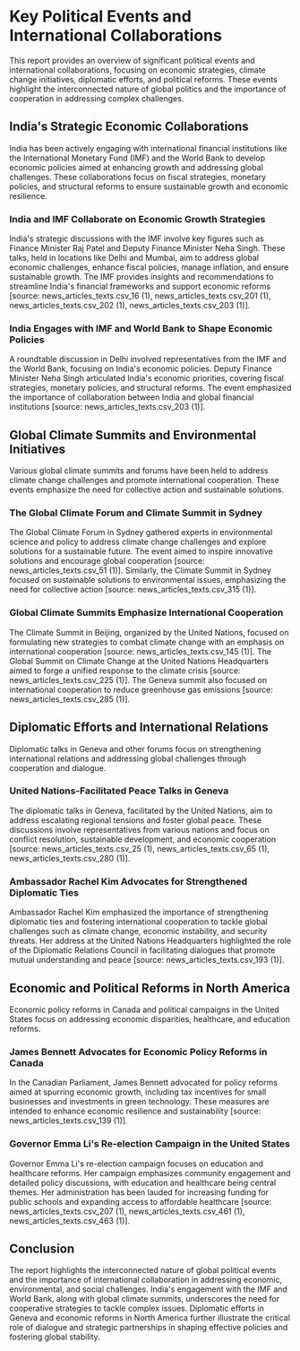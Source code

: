 # Key Political Events and International Collaborations

This report provides an overview of significant political events and international collaborations, focusing on economic strategies, climate change initiatives, diplomatic efforts, and political reforms. These events highlight the interconnected nature of global politics and the importance of cooperation in addressing complex challenges.

## India's Strategic Economic Collaborations

India has been actively engaging with international financial institutions like the International Monetary Fund (IMF) and the World Bank to develop economic policies aimed at enhancing growth and addressing global challenges. These collaborations focus on fiscal strategies, monetary policies, and structural reforms to ensure sustainable growth and economic resilience.

### India and IMF Collaborate on Economic Growth Strategies

India's strategic discussions with the IMF involve key figures such as Finance Minister Raj Patel and Deputy Finance Minister Neha Singh. These talks, held in locations like Delhi and Mumbai, aim to address global economic challenges, enhance fiscal policies, manage inflation, and ensure sustainable growth. The IMF provides insights and recommendations to streamline India's financial frameworks and support economic reforms [source: news_articles_texts.csv_16 (1), news_articles_texts.csv_201 (1), news_articles_texts.csv_202 (1), news_articles_texts.csv_203 (1)].

### India Engages with IMF and World Bank to Shape Economic Policies

A roundtable discussion in Delhi involved representatives from the IMF and the World Bank, focusing on India's economic policies. Deputy Finance Minister Neha Singh articulated India's economic priorities, covering fiscal strategies, monetary policies, and structural reforms. The event emphasized the importance of collaboration between India and global financial institutions [source: news_articles_texts.csv_203 (1)].

## Global Climate Summits and Environmental Initiatives

Various global climate summits and forums have been held to address climate change challenges and promote international cooperation. These events emphasize the need for collective action and sustainable solutions.

### The Global Climate Forum and Climate Summit in Sydney

The Global Climate Forum in Sydney gathered experts in environmental science and policy to address climate change challenges and explore solutions for a sustainable future. The event aimed to inspire innovative solutions and encourage global cooperation [source: news_articles_texts.csv_51 (1)]. Similarly, the Climate Summit in Sydney focused on sustainable solutions to environmental issues, emphasizing the need for collective action [source: news_articles_texts.csv_315 (1)].

### Global Climate Summits Emphasize International Cooperation

The Climate Summit in Beijing, organized by the United Nations, focused on formulating new strategies to combat climate change with an emphasis on international cooperation [source: news_articles_texts.csv_145 (1)]. The Global Summit on Climate Change at the United Nations Headquarters aimed to forge a unified response to the climate crisis [source: news_articles_texts.csv_225 (1)]. The Geneva summit also focused on international cooperation to reduce greenhouse gas emissions [source: news_articles_texts.csv_285 (1)].

## Diplomatic Efforts and International Relations

Diplomatic talks in Geneva and other forums focus on strengthening international relations and addressing global challenges through cooperation and dialogue.

### United Nations-Facilitated Peace Talks in Geneva

The diplomatic talks in Geneva, facilitated by the United Nations, aim to address escalating regional tensions and foster global peace. These discussions involve representatives from various nations and focus on conflict resolution, sustainable development, and economic cooperation [source: news_articles_texts.csv_25 (1), news_articles_texts.csv_65 (1), news_articles_texts.csv_280 (1)].

### Ambassador Rachel Kim Advocates for Strengthened Diplomatic Ties

Ambassador Rachel Kim emphasized the importance of strengthening diplomatic ties and fostering international cooperation to tackle global challenges such as climate change, economic instability, and security threats. Her address at the United Nations Headquarters highlighted the role of the Diplomatic Relations Council in facilitating dialogues that promote mutual understanding and peace [source: news_articles_texts.csv_193 (1)].

## Economic and Political Reforms in North America

Economic policy reforms in Canada and political campaigns in the United States focus on addressing economic disparities, healthcare, and education reforms.

### James Bennett Advocates for Economic Policy Reforms in Canada

In the Canadian Parliament, James Bennett advocated for policy reforms aimed at spurring economic growth, including tax incentives for small businesses and investments in green technology. These measures are intended to enhance economic resilience and sustainability [source: news_articles_texts.csv_139 (1)].

### Governor Emma Li's Re-election Campaign in the United States

Governor Emma Li's re-election campaign focuses on education and healthcare reforms. Her campaign emphasizes community engagement and detailed policy discussions, with education and healthcare being central themes. Her administration has been lauded for increasing funding for public schools and expanding access to affordable healthcare [source: news_articles_texts.csv_207 (1), news_articles_texts.csv_461 (1), news_articles_texts.csv_463 (1)].

## Conclusion

The report highlights the interconnected nature of global political events and the importance of international collaboration in addressing economic, environmental, and social challenges. India's engagement with the IMF and World Bank, along with global climate summits, underscores the need for cooperative strategies to tackle complex issues. Diplomatic efforts in Geneva and economic reforms in North America further illustrate the critical role of dialogue and strategic partnerships in shaping effective policies and fostering global stability.